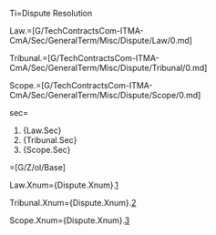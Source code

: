 Ti=Dispute Resolution

Law.=[G/TechContractsCom-ITMA-CmA/Sec/GeneralTerm/Misc/Dispute/Law/0.md]

Tribunal.=[G/TechContractsCom-ITMA-CmA/Sec/GeneralTerm/Misc/Dispute/Tribunal/0.md]

Scope.=[G/TechContractsCom-ITMA-CmA/Sec/GeneralTerm/Misc/Dispute/Scope/0.md]

sec=<ol class="secs-and"><li>{Law.Sec}<li>{Tribunal.Sec}<li>{Scope.Sec}</ol>

=[G/Z/ol/Base]

Law.Xnum={Dispute.Xnum}.<a href="#GeneralTerm.Misc.Dispute.Law.Sec" class="xref">1</a>

Tribunal.Xnum={Dispute.Xnum}.<a href="#GeneralTerm.Misc.Dispute.Tribunal.Sec" class="xref">2</a>

Scope.Xnum={Dispute.Xnum}.<a href="#GeneralTerm.Misc.Dispute.Scope.Sec" class="xref">3</a>
